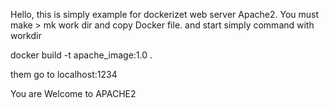 Hello, this is simply example for dockerizet web server Apache2.
You must make > mk work dir and copy Docker file.
and start simply command with workdir


docker build -t apache_image:1.0 .

them go to localhost:1234

You are Welcome to APACHE2